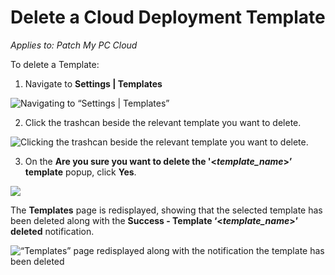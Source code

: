 # Delete a Cloud Deployment Template

_Applies to: Patch My PC Cloud_

To delete a Template:

1. Navigate to **Settings | Templates**

![Navigating to “Settings | Templates”](../../../.gitbook/assets/image-\(257\).png)

2. Click the trashcan beside the relevant template you want to delete.

![Clicking the trashcan beside the relevant template you want to delete.](../../../.gitbook/assets/image-\(45\).png)

3. On the **Are you sure you want to delete the '<**_**template\_name**_**>’ template** popup, click **Yes**.

![](../../../.gitbook/assets/image-\(259\).png)

The **Templates** page is redisplayed, showing that the selected template has been deleted along with the **Success - Template ‘<**_**template\_name**_**>’ deleted** notification.

![“Templates” page redisplayed along with the notification the template has been deleted](../../../.gitbook/assets/image-\(46\).png)
